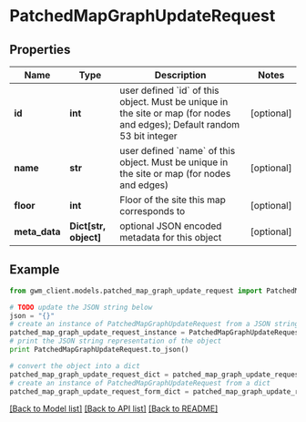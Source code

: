 # PatchedMapGraphUpdateRequest


## Properties
Name | Type | Description | Notes
------------ | ------------- | ------------- | -------------
**id** | **int** | user defined &#x60;id&#x60; of this object. Must be unique in the site or map (for nodes and edges); Default random 53 bit integer | [optional] 
**name** | **str** | user defined &#x60;name&#x60; of this object. Must be unique in the site or map (for nodes and edges) | [optional] 
**floor** | **int** | Floor of the site this map corresponds to | [optional] 
**meta_data** | **Dict[str, object]** | optional JSON encoded metadata for this object | [optional] 

## Example

```python
from gwm_client.models.patched_map_graph_update_request import PatchedMapGraphUpdateRequest

# TODO update the JSON string below
json = "{}"
# create an instance of PatchedMapGraphUpdateRequest from a JSON string
patched_map_graph_update_request_instance = PatchedMapGraphUpdateRequest.from_json(json)
# print the JSON string representation of the object
print PatchedMapGraphUpdateRequest.to_json()

# convert the object into a dict
patched_map_graph_update_request_dict = patched_map_graph_update_request_instance.to_dict()
# create an instance of PatchedMapGraphUpdateRequest from a dict
patched_map_graph_update_request_form_dict = patched_map_graph_update_request.from_dict(patched_map_graph_update_request_dict)
```
[[Back to Model list]](../README.md#documentation-for-models) [[Back to API list]](../README.md#documentation-for-api-endpoints) [[Back to README]](../README.md)


